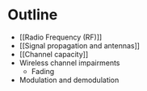 # Outline

* [[Radio Frequency (RF)]]
* [[Signal propagation and antennas]]
* [[Channel capacity]]
* Wireless channel impairments
	* Fading
* Modulation and demodulation